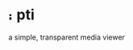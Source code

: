 # <img src="https://raw.githubusercontent.com/torcado194/opti/master/icon_small-dark.png" alt="icon" width="16"/>pti

a simple, transparent media viewer
